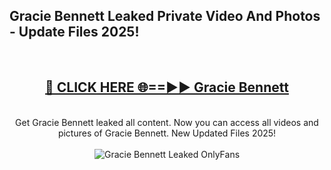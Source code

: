 <h2>Gracie Bennett Leaked Private Video And Photos - Update Files 2025!</h2>
<br>
<div align="center">
<h2><a href="https://top-ai-tools.click/QrbHav" rel="nofollow">🔴 CLICK HERE 🌐==►► Gracie Bennett</a></h2>
<br>
Get Gracie Bennett leaked all content. Now you can access all videos and pictures of Gracie Bennett. New Updated Files 2025!
<br>
<br>
<a href="https://top-ai-tools.click/QrbHav" rel="nofollow" data-target="animated-image.originalLink"><img src="https://i.ibb.co.com/WyWwxjT/player-gif2.gif" alt="Gracie Bennett Leaked  OnlyFans" style="max-width: 100%; display: inline-block;" data-target="animated-image.originalImage"></a>
</div>
<br>